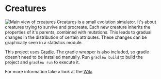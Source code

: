 # Creatures
![Main view of creatures](http://i.imgur.com/SWLUHUf.png)
Creatures is a small evolution simulator. It's about creatures trying to survive and procreate.
Each new creature inherits the properties of it's parents, combined with mutations. This leads to gradual changes in the distribution of certain attributes. These changes can be graphically seen in a statistics module.

This project uses [Gradle](https://gradle.org/). The gradle wrapper is also included, so gradle doesn't need to be installed manually.
Run ```gradlew build``` to build the project and ```gradlew run``` to execute it.

For more information take a look at the [Wiki](https://github.com/thopit/Creatures/wiki).

